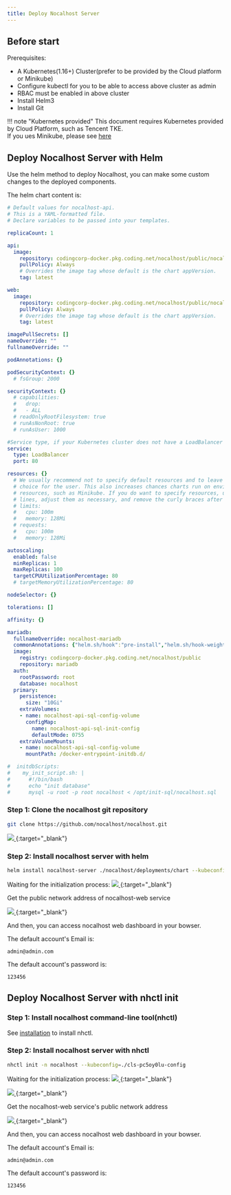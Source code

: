 ```yaml
---
title: Deploy Nocalhost Server
---
```


## Before start

Prerequisites:

- A Kubernetes(1.16+) Cluster(prefer to be provided by the Cloud platform or Minikube)
- Configure kubectl for you to be able to access above cluster as admin
- RBAC must be enabled in above cluster
- Install Helm3
- Install Git


!!! note "Kubernetes provided"
	This document requires Kubernetes provided by Cloud Platform, such as Tencent TKE. <br />
	If you ues Minikube, please see [here](/Tutorials/nocalhost-with-minikube/)

## Deploy Nocalhost Server with Helm

Use the helm method to deploy Nocalhost, you can make some custom changes to the deployed components.

The helm chart content is:

```yaml
# Default values for nocalhost-api.
# This is a YAML-formatted file.
# Declare variables to be passed into your templates.

replicaCount: 1

api:
  image:
    repository: codingcorp-docker.pkg.coding.net/nocalhost/public/nocalhost-api
    pullPolicy: Always
    # Overrides the image tag whose default is the chart appVersion.
    tag: latest

web:
  image:
    repository: codingcorp-docker.pkg.coding.net/nocalhost/public/nocalhost-web
    pullPolicy: Always
    # Overrides the image tag whose default is the chart appVersion.
    tag: latest

imagePullSecrets: []
nameOverride: ""
fullnameOverride: ""

podAnnotations: {}

podSecurityContext: {}
  # fsGroup: 2000

securityContext: {}
  # capabilities:
  #   drop:
  #   - ALL
  # readOnlyRootFilesystem: true
  # runAsNonRoot: true
  # runAsUser: 1000

#Service type, if your Kubernetes cluster does not have a LoadBalancer service, you can change it to a NodePort service
service:
  type: LoadBalancer
  port: 80

resources: {}
  # We usually recommend not to specify default resources and to leave this as a conscious
  # choice for the user. This also increases chances charts run on environments with little
  # resources, such as Minikube. If you do want to specify resources, uncomment the following
  # lines, adjust them as necessary, and remove the curly braces after 'resources:'.
  # limits:
  #   cpu: 100m
  #   memory: 128Mi
  # requests:
  #   cpu: 100m
  #   memory: 128Mi

autoscaling:
  enabled: false
  minReplicas: 1
  maxReplicas: 100
  targetCPUUtilizationPercentage: 80
  # targetMemoryUtilizationPercentage: 80

nodeSelector: {}

tolerations: []

affinity: {}

mariadb:
  fullnameOverride: nocalhost-mariadb
  commonAnnotations: {"helm.sh/hook":"pre-install","helm.sh/hook-weight":"1"}
  image:
    registry: codingcorp-docker.pkg.coding.net/nocalhost/public
    repository: mariadb
  auth:
    rootPassword: root
    database: nocalhost
  primary:
    persistence:
      size: "10Gi"
    extraVolumes:
    - name: nocalhost-api-sql-config-volume
      configMap:
        name: nocalhost-api-sql-init-config
        defaultMode: 0755
    extraVolumeMounts:
    - name: nocalhost-api-sql-config-volume
      mountPath: /docker-entrypoint-initdb.d/

#  initdbScripts:
#    my_init_script.sh: |
#      #!/bin/bash
#      echo "init database"
#      mysql -u root -p root nocalhost < /opt/init-sql/nocalhost.sql

```

### Step 1: Clone the nocalhost git repository

```bash
git clone https://github.com/nocalhost/nocalhost.git
```

[ ![](../assets/images/deployment-1.png) ](../assets/images/deployment-1.png){:target="_blank"}

### Step 2: Install nocalhost server with helm

```bash
helm install nocalhost-server ./nocalhost/deployments/chart --kubeconfig=./cls-pc5oy0lu-config
```

Waiting for the initialization process:
[ ![](../assets/images/deployment-2.png) ](../assets/images/deployment-2.png){:target="_blank"}

Get the public network address of nocalhost-web service

[ ![](../assets/images/deployment-3.png) ](../assets/images/deployment-3.png){:target="_blank"}

And then, you can access nocalhost web dashboard in your bowser.


The default account's Email is:
```
admin@admin.com
```

The default account's password is:
```
123456
```


## Deploy Nocalhost Server with nhctl init


### Step 1: Install nocalhost command-line tool(nhctl)

See [installation](/installation) to install nhctl.

### Step 2: Install nocalhost server with nhctl

```bash
nhctl init -n nocalhost --kubeconfig=./cls-pc5oy0lu-config
```

Waiting for the initialization process:
[ ![](../assets/images/deployment-4.png) ](../assets/images/deployment-4.png){:target="_blank"}

[ ![](../assets/images/deployment-5.png) ](../assets/images/deployment-5.png){:target="_blank"}

Get the nocalhost-web service's public network address

[ ![](../assets/images/deployment-3.png) ](../assets/images/deployment-3.png){:target="_blank"}

And then, you can access nocalhost web dashboard in your bowser.

The default account's Email is:
```
admin@admin.com
```

The default account's password is:
```
123456
```



